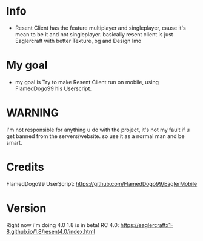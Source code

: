 # Info
- Resent Client has the feature multiplayer and singleplayer, cause it's mean to be it and not singleplayer. basically resent client is just Eaglercraft with better Texture, bg and Design Imo

# My goal
- my goal is Try to make Resent Client run on mobile, using FlamedDogo99 his Userscript. 

# WARNING
I'm not responsible for anything u do with the project, it's not my fault if u get banned from the servers/website. so use it as a normal man and be smart.

# Credits
FlamedDogo99 UserScript: https://github.com/FlamedDogo99/EaglerMobile

# Version
Right now i'm doing 4.0 1.8 is in beta! RC 4.0: https://eaglercraftx1-8.github.io/1.8/resent4.0/index.html
